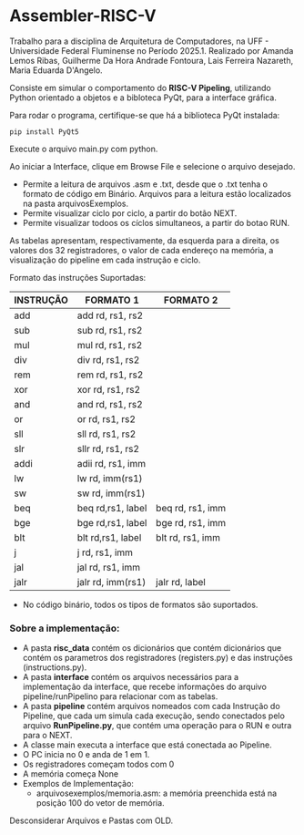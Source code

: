 # Assembler-RISC-V
  Trabalho para a disciplina de Arquitetura de Computadores, na UFF - Universidade Federal Fluminense no Período 2025.1.
  Realizado por Amanda Lemos Ribas, Guilherme Da Hora Andrade Fontoura, Lais Ferreira Nazareth, Maria Eduarda D'Angelo.

Consiste em simular o comportamento do **RISC-V Pipeling**, utilizando Python orientado a objetos e a bibloteca PyQt, para a interface gráfica.

Para rodar o programa, certifique-se que há a biblioteca PyQt instalada:
    
    pip install PyQt5

Execute o arquivo main.py com python.

Ao iniciar a Interface, clique em Browse File e selecione o arquivo desejado. 
* Permite a leitura de arquivos .asm e .txt, desde que o .txt tenha o formato de código em Binário. Arquivos para a leitura estão localizados na pasta arquivosExemplos.
* Permite visualizar ciclo por ciclo, a partir do botão NEXT.
* Permite visualizar todoos os cíclos simultaneos, a partir do botao RUN.

As tabelas apresentam, respectivamente, da esquerda para a direita, os valores dos 32 registradores, o valor de cada endereço na memória, a visualização do pipeline em cada instrução e ciclo.

  Formato das instruções Suportadas: 
  
  |    INSTRUÇÃO    |     FORMATO 1     |     FORMATO 2     |
  |-----------------|-------------------|-------------------|
  |   add           | add rd, rs1, rs2  |                   |
  |   sub           | sub rd, rs1, rs2  |                   |
  |   mul           | mul rd, rs1, rs2  |                   |
  |   div           | div rd, rs1, rs2  |                   | 
  |   rem           | rem rd, rs1, rs2  |                   | 
  |   xor           | xor rd, rs1, rs2  |                   | 
  |   and           | and rd, rs1, rs2  |                   |
  |   or            | or rd, rs1, rs2   |                   |
  |   sll           | sll rd, rs1, rs2  |                   |
  |   slr           | sllr rd, rs1, rs2 |                   |
  |   addi          | adii rd, rs1, imm |                   |
  |   lw            | lw rd, imm(rs1)   |                   |
  |   sw            | sw rd, imm(rs1)   |                   |
  |   beq           | beq rd,rs1, label | beq rd, rs1, imm  |
  |   bge           | bge rd,rs1, label | bge rd, rs1, imm  |
  |   blt           | blt rd,rs1, label | blt rd, rs1, imm  |
  |   j             | j rd, rs1, imm    |                   |
  |   jal           | jal rd, rs1, imm  |                   |
  |   jalr          | jalr rd, imm(rs1) | jalr rd, label    |
  * No código binário, todos os tipos de formatos são suportados.


### Sobre a implementação:
* A pasta **risc_data** contém os dicionários que contém dicionários que contém os parametros dos registradores (registers.py) e das instruções (instructions.py).
* A pasta **interface** contém os arquivos necessários para a implementação da interface, que recebe informações do arquivo pipeline/runPipelino para relacionar com as tabelas.
* A pasta **pipeline** contém arquivos nomeados com cada Instrução do Pipeline, que cada um simula cada execução, sendo conectados pelo arquivo **RunPipeline.py**, que contém uma operação para o RUN e outra para o NEXT.
* A classe main executa a interface que está conectada ao Pipeline.
* O PC inicia no 0 e anda de 1 em 1.
* Os registradores começam todos com 0
* A memória começa None
* Exemplos de Implementação: 
  - arquivosexemplos/memoria.asm: a memória preenchida está na posição 100 do vetor de memória.

Desconsiderar Arquivos e Pastas com OLD.
